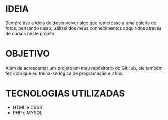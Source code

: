 # IDEIA
Sempre tive a ideia de desenvolver algo que remetesse a uma galeria de fotos, pensando nisso, utilizei dos meus conhecimentos adquiridos através de cursos neste projeto. 

# OBJETIVO
Além de acrescentar um projeto em meu repósitorio do GitHub, ele também fez com que eu treina-se lógica de programação e afins.

# TECNOLOGIAS UTILIZADAS
- HTML e CSS3
- PHP e MYSQL